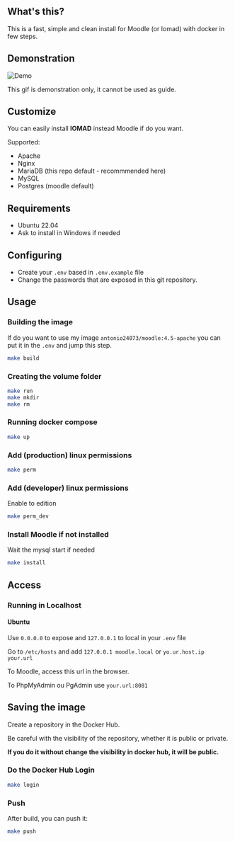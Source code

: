 ## What's this?

This is a fast, simple and clean install for Moodle (or Iomad) with docker in few steps.

## Demonstration

![Demo](demo.gif)

This gif is demonstration only, it cannot be used as guide.

## Customize

You can easily install **IOMAD** instead Moodle if do you want.

Supported:

- Apache
- Nginx 
- MariaDB (this repo default - recommmended here)
- MySQL
- Postgres (moodle default)

## Requirements

- Ubuntu 22.04
- Ask to install in Windows if needed

## Configuring

- Create your `.env` based in `.env.example` file
- Change the passwords that are exposed in this git repository.

## Usage

### Building the image

If do you want to use my image `antonio24073/moodle:4.5-apache` you can put it in the `.env` and jump this step.

```bash
make build
```

### Creating the volume folder

```bash
make run
make mkdir
make rm
```

### Running docker compose

```bash
make up
```

### Add (production) linux permissions

```bash
make perm
```

### Add (developer) linux permissions

Enable to edition

```bash
make perm_dev
```

### Install Moodle if not installed

Wait the mysql start if needed

```bash
make install
```

## Access

### Running in Localhost

#### Ubuntu

Use `0.0.0.0` to expose and `127.0.0.1` to local in your `.env` file

Go to `/etc/hosts` and add `127.0.0.1 moodle.local` or `yo.ur.host.ip your.url` 

To Moodle, access this url in the browser.

To PhpMyAdmin ou PgAdmin use `your.url:8081`


## Saving the image

Create a repository in the Docker Hub.

Be careful with the visibility of the repository, whether it is public or private.

**If you do it without change the visibility in docker hub, it will be public.**

### Do the Docker Hub Login

```bash
make login
```

### Push

After build, you can push it:

```bash
make push
```
